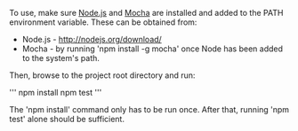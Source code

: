 To use, make sure [Node.js](http://nodejs.org) and [Mocha](http://mochajs.org/) are installed and added to the PATH environment variable. These can be obtained from:

* Node.js - http://nodejs.org/download/
* Mocha - by running 'npm install -g mocha' once Node has been added to the system's path.

Then, browse to the project root directory and run:

'''
npm install
npm test
'''

The 'npm install' command only has to be run once. After that, running 'npm test' alone should be sufficient.